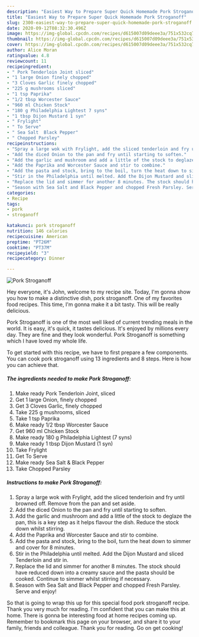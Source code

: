 ```yaml
---
description: "Easiest Way to Prepare Super Quick Homemade Pork Stroganoff"
title: "Easiest Way to Prepare Super Quick Homemade Pork Stroganoff"
slug: 2300-easiest-way-to-prepare-super-quick-homemade-pork-stroganoff
date: 2020-09-12T08:32:30.496Z
image: https://img-global.cpcdn.com/recipes/d615007d09deee3a/751x532cq70/pork-stroganoff-recipe-main-photo.jpg
thumbnail: https://img-global.cpcdn.com/recipes/d615007d09deee3a/751x532cq70/pork-stroganoff-recipe-main-photo.jpg
cover: https://img-global.cpcdn.com/recipes/d615007d09deee3a/751x532cq70/pork-stroganoff-recipe-main-photo.jpg
author: Alice Moran
ratingvalue: 4.8
reviewcount: 11
recipeingredient:
- " Pork Tenderloin Joint sliced"
- "1 large Onion finely chopped"
- "3 Cloves Garlic finely chopped"
- "225 g mushrooms sliced"
- "1 tsp Paprika"
- "1/2 tbsp Worcester Sauce"
- "960 ml Chicken Stock"
- "180 g Philadelphia Lightest 7 syns"
- "1 tbsp Dijon Mustard 1 syn"
- " Frylight"
- " To Serve"
- " Sea Salt  Black Pepper"
- " Chopped Parsley"
recipeinstructions:
- "Spray a large wok with Frylight, add the sliced tenderloin and fry until browned off. Remove from the pan and set aside."
- "Add the diced Onion to the pan and fry until starting to soften."
- "Add the garlic and mushroom and add a little of the stock to deglaze the pan, this is a key step as it helps flavour the dish. Reduce the stock down whilst stirring."
- "Add the Paprika and Worcester Sauce and stir to combine."
- "Add the pasta and stock, bring to the boil, turn the heat down to simmer and cover for 8 minutes."
- "Stir in the Philadelphia until melted. Add the Dijon Mustard and sliced Tenderloin and stir in."
- "Replace the lid and simmer for another 8 minutes. The stock should have reduced down into a creamy sauce and the pasta should be cooked. Continue to simmer whilst stirring if necessary."
- "Season with Sea Salt and Black Pepper and chopped Fresh Parsley. Serve and enjoy!"
categories:
- Recipe
tags:
- pork
- stroganoff

katakunci: pork stroganoff 
nutrition: 146 calories
recipecuisine: American
preptime: "PT26M"
cooktime: "PT37M"
recipeyield: "3"
recipecategory: Dinner

---
```



![Pork Stroganoff](https://img-global.cpcdn.com/recipes/d615007d09deee3a/751x532cq70/pork-stroganoff-recipe-main-photo.jpg)

Hey everyone, it's John, welcome to my recipe site. Today, I'm gonna show you how to make a distinctive dish, pork stroganoff. One of my favorites food recipes. This time, I'm gonna make it a bit tasty. This will be really delicious.

Pork Stroganoff is one of the most well liked of current trending meals in the world. It is easy, it's quick, it tastes delicious. It's enjoyed by millions every day. They are fine and they look wonderful. Pork Stroganoff is something which I have loved my whole life.




To get started with this recipe, we have to first prepare a few components. You can cook pork stroganoff using 13 ingredients and 8 steps. Here is how you can achieve that.

<!--inarticleads1-->

##### The ingredients needed to make Pork Stroganoff:

1. Make ready  Pork Tenderloin Joint, sliced
1. Get 1 large Onion, finely chopped
1. Get 3 Cloves Garlic, finely chopped
1. Take 225 g mushrooms, sliced
1. Take 1 tsp Paprika
1. Make ready 1/2 tbsp Worcester Sauce
1. Get 960 ml Chicken Stock
1. Make ready 180 g Philadelphia Lightest (7 syns)
1. Make ready 1 tbsp Dijon Mustard (1 syn)
1. Take  Frylight
1. Get  To Serve
1. Make ready  Sea Salt &amp; Black Pepper
1. Take  Chopped Parsley




<!--inarticleads2-->

##### Instructions to make Pork Stroganoff:

1. Spray a large wok with Frylight, add the sliced tenderloin and fry until browned off. Remove from the pan and set aside.
1. Add the diced Onion to the pan and fry until starting to soften.
1. Add the garlic and mushroom and add a little of the stock to deglaze the pan, this is a key step as it helps flavour the dish. Reduce the stock down whilst stirring.
1. Add the Paprika and Worcester Sauce and stir to combine.
1. Add the pasta and stock, bring to the boil, turn the heat down to simmer and cover for 8 minutes.
1. Stir in the Philadelphia until melted. Add the Dijon Mustard and sliced Tenderloin and stir in.
1. Replace the lid and simmer for another 8 minutes. The stock should have reduced down into a creamy sauce and the pasta should be cooked. Continue to simmer whilst stirring if necessary.
1. Season with Sea Salt and Black Pepper and chopped Fresh Parsley. Serve and enjoy!




So that is going to wrap this up for this special food pork stroganoff recipe. Thank you very much for reading. I'm confident that you can make this at home. There is gonna be interesting food at home recipes coming up. Remember to bookmark this page on your browser, and share it to your family, friends and colleague. Thank you for reading. Go on get cooking!
